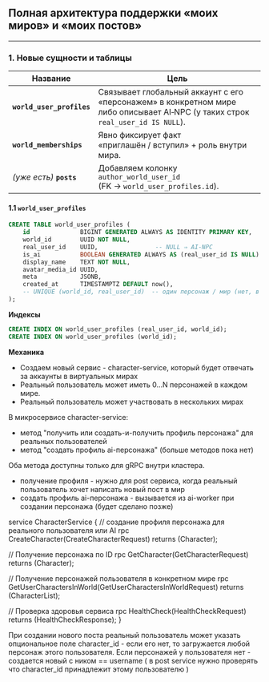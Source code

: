 ## Полная архитектура поддержки «моих миров» и «моих постов»


---

### 1. Новые сущности и таблицы

| Название | Цель |
|----------|------|
| **`world_user_profiles`** |  Связывает глобальный аккаунт с его «персонажем» в конкретном мире либо описывает AI‑NPC (у таких строк `real_user_id IS NULL`). |
| **`world_memberships`** | Явно фиксирует факт «приглашён / вступил» + роль внутри мира. |
| *(уже есть)* **`posts`** |  Добавляем колонку `author_world_user_id` (FK → `world_user_profiles.id`). |

#### 1.1  `world_user_profiles`

```sql
CREATE TABLE world_user_profiles (
    id              BIGINT GENERATED ALWAYS AS IDENTITY PRIMARY KEY,
    world_id        UUID NOT NULL,
    real_user_id    UUID,                -- NULL ⇒ AI‑NPC
    is_ai           BOOLEAN GENERATED ALWAYS AS (real_user_id IS NULL) STORED,
    display_name    TEXT NOT NULL,
    avatar_media_id UUID,
    meta            JSONB,
    created_at      TIMESTAMPTZ DEFAULT now(),
    -- UNIQUE (world_id, real_user_id)  -- один персонаж / мир (нет, в будущем смогу существовать несколько первонажей  в одном мире)
);
```

**Индексы**

```sql
CREATE INDEX ON world_user_profiles (real_user_id, world_id);
CREATE INDEX ON world_user_profiles (world_id);
```

**Механика**

- Создаем новый сервис - character-service, который будет отвечать за аккаунты в виртуальных мирах
- Реальный пользователь может иметь 0…N персонажей в каждом мире.
- Реальный пользователь может участвовать в нескольких мирах

В микросервисе character-service:
- метод "получить или создать-и-получить профиль персонажа" для реальных пользователей
- метод "создать профиль ai-персонажа"
(больше методов пока нет)

Оба метода доступны только для gRPC внутри кластера.
- получение профиля - нужно для post сервиса, когда реальный пользователь хочет написать новый пост в мир
- создать профиль ai-персонажа - вызывается из ai-worker при создании персонажа (будет сделано позже)

service CharacterService {
  // создание профиля персонажа для реального пользователя или AI 
  rpc CreateCharacter(CreateCharacterRequest) returns (Character);
  
  // Получение персонажа по ID
  rpc GetCharacter(GetCharacterRequest) returns (Character);
  
  // Получение персонажей пользователя в конкретном мире
  rpc GetUserCharactersInWorld(GetUserCharactersInWorldRequest) returns (CharacterList);
  
  // Проверка здоровья сервиса
  rpc HealthCheck(HealthCheckRequest) returns (HealthCheckResponse);
}


При создании нового поста реальный пользователь может указать опциональное поле character_id - если его нет, то загружается любой персонаж этого пользователя. Если персонажей у пользователя нет - создается новый с ником == username
( в post service нужно проверять что character_id принадлежит этому пользователю )


